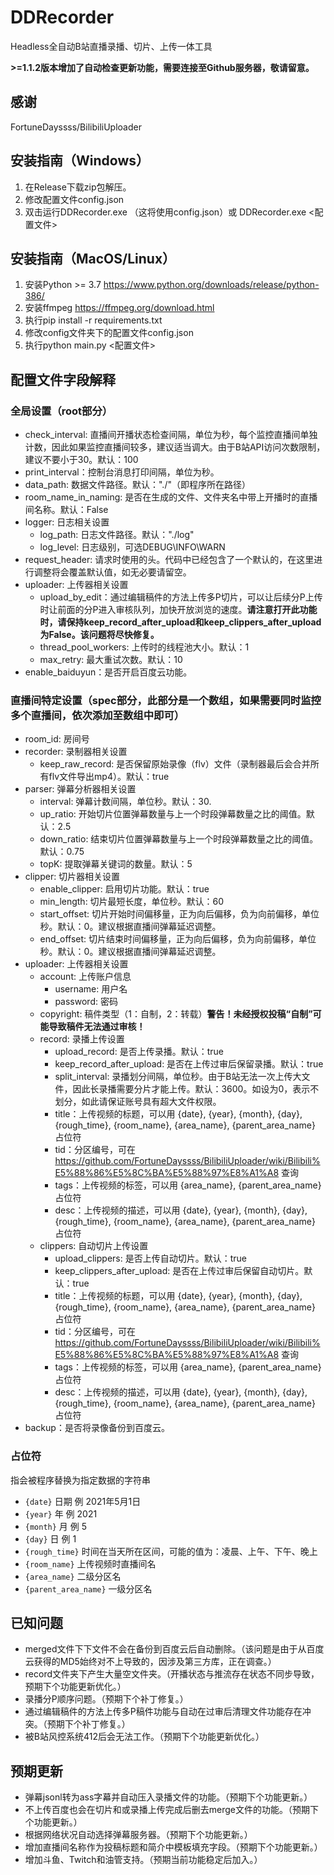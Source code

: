 # DDRecorder
 Headless全自动B站直播录播、切片、上传一体工具

**>=1.1.2版本增加了自动检查更新功能，需要连接至Github服务器，敬请留意。**
 
## 感谢
FortuneDayssss/BilibiliUploader

## 安装指南（Windows）
1. 在Release下载zip包解压。
2. 修改配置文件config.json
3. 双击运行DDRecorder.exe （这将使用config.json）或 DDRecorder.exe <配置文件> 


## 安装指南（MacOS/Linux）
1. 安装Python >= 3.7 https://www.python.org/downloads/release/python-386/
2. 安装ffmpeg https://ffmpeg.org/download.html
3. 执行pip install -r requirements.txt
4. 修改config文件夹下的配置文件config.json
5. 执行python main.py <配置文件> 
   
## 配置文件字段解释

### 全局设置（root部分）
- check_interval: 直播间开播状态检查间隔，单位为秒，每个监控直播间单独计数，因此如果监控直播间较多，建议适当调大。由于B站API访问次数限制，建议不要小于30。默认：100
- print_interval：控制台消息打印间隔，单位为秒。
- data_path: 数据文件路径。默认："./"（即程序所在路径）
- room_name_in_naming: 是否在生成的文件、文件夹名中带上开播时的直播间名称。默认：False
- logger: 日志相关设置
  - log_path: 日志文件路径。默认："./log"
  - log_level: 日志级别，可选DEBUG\INFO\WARN
- request_header: 请求时使用的头。代码中已经包含了一个默认的，在这里进行调整将会覆盖默认值，如无必要请留空。
- uploader: 上传器相关设置
  - upload_by_edit：通过编辑稿件的方法上传多P切片，可以让后续分P上传时让前面的分P进入审核队列，加快开放浏览的速度。**请注意打开此功能时，请保持keep_record_after_upload和keep_clippers_after_upload为False。该问题将尽快修复。**
  - thread_pool_workers: 上传时的线程池大小。默认：1
  - max_retry: 最大重试次数。默认：10
- enable_baiduyun：是否开启百度云功能。

### 直播间特定设置（spec部分，此部分是一个数组，如果需要同时监控多个直播间，依次添加至数组中即可）
- room_id: 房间号
- recorder: 录制器相关设置
  - keep_raw_record: 是否保留原始录像（flv）文件（录制器最后会合并所有flv文件导出mp4）。默认：true
- parser: 弹幕分析器相关设置
  - interval: 弹幕计数间隔，单位秒。默认：30.
  - up_ratio: 开始切片位置弹幕数量与上一个时段弹幕数量之比的阈值。默认：2.5
  - down_ratio:  结束切片位置弹幕数量与上一个时段弹幕数量之比的阈值。默认：0.75
  - topK: 提取弹幕关键词的数量。默认：5
- clipper: 切片器相关设置
  - enable_clipper: 启用切片功能。默认：true
  - min_length: 切片最短长度，单位秒。默认：60
  - start_offset: 切片开始时间偏移量，正为向后偏移，负为向前偏移，单位秒。默认：0。建议根据直播间弹幕延迟调整。
  - end_offset: 切片结束时间偏移量，正为向后偏移，负为向前偏移，单位秒。默认：0。建议根据直播间弹幕延迟调整。
- uploader: 上传器相关设置
  - account: 上传账户信息
    - username: 用户名
    - password: 密码
  - copyright: 稿件类型（1：自制，2：转载）**警告！未经授权投稿“自制”可能导致稿件无法通过审核！**
  - record: 录播上传设置
    - upload_record: 是否上传录播。默认：true
    - keep_record_after_upload: 是否在上传过审后保留录播。默认：true
    - split_interval: 录播划分间隔，单位秒。由于B站无法一次上传大文件，因此长录播需要分片才能上传。默认：3600。如设为0，表示不划分，如此请保证账号具有超大文件权限。
    - title：上传视频的标题，可以用 {date}, {year}, {month}, {day}, {rough_time}, {room_name}, {area_name}, {parent_area_name} 占位符
    - tid：分区编号，可在 https://github.com/FortuneDayssss/BilibiliUploader/wiki/Bilibili%E5%88%86%E5%8C%BA%E5%88%97%E8%A1%A8 查询
    - tags：上传视频的标签，可以用 {area_name}, {parent_area_name} 占位符
    - desc：上传视频的描述，可以用 {date}, {year}, {month}, {day}, {rough_time}, {room_name}, {area_name}, {parent_area_name} 占位符
  - clippers: 自动切片上传设置
    - upload_clippers: 是否上传自动切片。默认：true
    - keep_clippers_after_upload: 是否在上传过审后保留自动切片。默认：true
    - title：上传视频的标题，可以用 {date}, {year}, {month}, {day}, {rough_time}, {room_name}, {area_name}, {parent_area_name} 占位符
    - tid：分区编号，可在 https://github.com/FortuneDayssss/BilibiliUploader/wiki/Bilibili%E5%88%86%E5%8C%BA%E5%88%97%E8%A1%A8 查询
    - tags：上传视频的标签，可以用 {area_name}, {parent_area_name} 占位符
    - desc：上传视频的描述，可以用 {date}, {year}, {month}, {day}, {rough_time}, {room_name}, {area_name}, {parent_area_name} 占位符
- backup：是否将录像备份到百度云。

### 占位符
指会被程序替换为指定数据的字符串
- `{date}` 日期 例 2021年5月1日
- `{year}` 年 例 2021
- `{month}` 月 例 5
- `{day}` 日 例 1
- `{rough_time}` 时间在当天所在区间，可能的值为：凌晨、上午、下午、晚上
- `{room_name}` 上传视频时直播间名
- `{area_name}` 二级分区名
- `{parent_area_name}` 一级分区名

## 已知问题
- merged文件下下文件不会在备份到百度云后自动删除。（该问题是由于从百度云获得的MD5始终对不上导致的，因涉及第三方库，正在调查。）
- record文件夹下产生大量空文件夹。（开播状态与推流存在状态不同步导致，预期下个功能更新优化。）
- 录播分P顺序问题。（预期下个补丁修复。）
- 通过编辑稿件的方法上传多P稿件功能与自动在过审后清理文件功能存在冲突。（预期下个补丁修复。）
- 被B站风控系统412后会无法工作。（预期下个功能更新优化。）


## 预期更新
- 弹幕jsonl转为ass字幕并自动压入录播文件的功能。（预期下个功能更新。）
- 不上传百度也会在切片和或录播上传完成后删去merge文件的功能。（预期下个功能更新。）
- 根据网络状况自动选择弹幕服务器。（预期下个功能更新。）
- 增加直播间名称作为投稿标题和简介中模板填充字段。（预期下个功能更新。）
- 增加斗鱼、Twitch和油管支持。（预期当前功能稳定后加入。）
